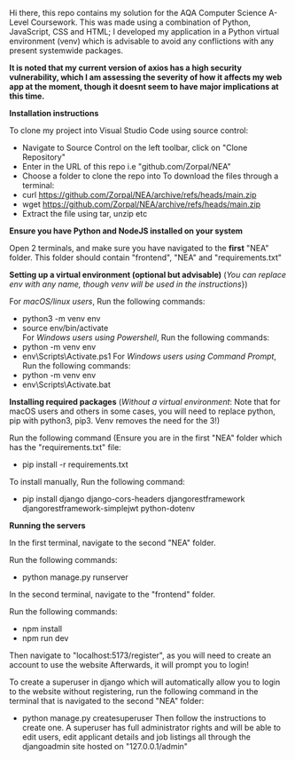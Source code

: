Hi there, this repo contains my solution for the AQA Computer Science A-Level Coursework. This was made using a combination of Python, JavaScript, CSS and HTML; I developed my application in a Python virtual environment (venv) which is advisable to avoid any conflictions with any present systemwide packages. 

**It is noted that my current version of axios has a high security vulnerability, which I am assessing the severity of how it affects my web app at the moment, though it doesnt seem to have major implications at this time.**

**Installation instructions**

To clone my project into Visual Studio Code using source control:

 - Navigate to Source Control on the left toolbar, click on "Clone Repository"
 - Enter in the URL of this repo i.e "github.com/Zorpal/NEA"
 - Choose a folder to clone the repo into
To download the files through a terminal:
 - curl https://github.com/Zorpal/NEA/archive/refs/heads/main.zip
 - wget https://github.com/Zorpal/NEA/archive/refs/heads/main.zip
 - Extract the file using tar, unzip etc

**Ensure you have Python and NodeJS installed on your system**
  
Open 2 terminals, and make sure you have navigated to the **first** "NEA" folder. This folder should contain "frontend", "NEA" and "requirements.txt"
   
**Setting up a virtual environment (optional but advisable)**
(*You can replace env with any name, though venv will be used in the instructions*})
   
For _macOS/linux users_, Run the following commands:
   -   python3 -m venv env 
   -   source env/bin/activate\
For _Windows users using Powershell_, Run the following commands:
   -   python -m venv env 
   -   env\Scripts\Activate.ps1
For _Windows users using Command Prompt_, Run the following commands:
   -   python -m venv env
   -   env\Scripts\Activate.bat

**Installing required packages**
(*Without a virtual environment*: Note that for macOS users and others in some cases, you will need to replace python, pip with python3, pip3. Venv removes the need for the 3!)

Run the following command (Ensure you are in the first "NEA" folder which has the "requirements.txt" file:
  - pip install -r requirements.txt

To install manually, Run the following command:
  - pip install django django-cors-headers djangorestframework djangorestframework-simplejwt python-dotenv

**Running the servers**

In the first terminal, navigate to the second "NEA" folder.

Run the following commands:
  - python manage.py runserver

In the second terminal, navigate to the "frontend" folder.

Run the following commands:
  - npm install
  - npm run dev

Then navigate to "localhost:5173/register", as you will need to create an account to use the website
Afterwards, it will prompt you to login!

To create a superuser in django which will automatically allow you to login to the website without registering, run the following command in the terminal that is navigated to the second "NEA" folder:

  - python manage.py createsuperuser
Then follow the instructions to create one. A superuser has full administrator rights and will be able to edit users, edit applicant details and job listings all through the djangoadmin site hosted on "127.0.0.1/admin"

